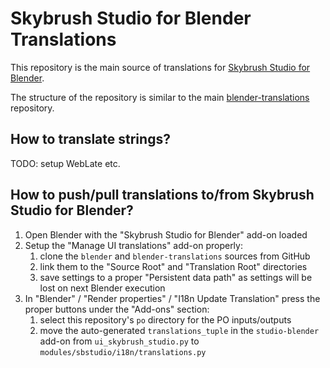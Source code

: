 # Skybrush Studio for Blender Translations

This repository is the main source of translations for [Skybrush Studio for Blender](https://github.com/skybrush-io/studio-blender).

The structure of the repository is similar to the main [blender-translations](https://github.com/blender/blender-translations) repository.

## How to translate strings?

TODO: setup WebLate etc.

## How to push/pull translations to/from Skybrush Studio for Blender?

1. Open Blender with the "Skybrush Studio for Blender" add-on loaded
2. Setup the "Manage UI translations" add-on properly:
    1. clone the `blender` and `blender-translations` sources from GitHub
    2. link them to the "Source Root" and "Translation Root" directories
    3. save settings to a proper "Persistent data path" as settings will be lost on next Blender execution
3. In "Blender" / "Render properties" / "I18n Update Translation" press the proper buttons under the "Add-ons" section:
    1. select this repository's `po` directory for the PO inputs/outputs
    2. move the auto-generated `translations_tuple` in the `studio-blender` add-on from `ui_skybrush_studio.py` to `modules/sbstudio/i18n/translations.py` 

